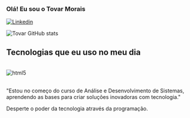 
### Olá! Eu sou o Tovar Morais 

[![Linkedin](https://img.shields.io/badge/LinkedIn-0077B5?style=for-the-badge&logo=linkedin&logoColor=white)](https://www.linkedin.com/in/tovar-vitor-morais-da-silva-b7825b205/)

![Tovar GitHub stats](https://github-readme-stats.vercel.app/api?username=devzone1001&show_icons=true&theme=radical)

## Tecnologias que eu uso no meu dia

<div style="display: inline_block"><br/>
    <img align="center" alt="html5" src="https://img.shields.io/badge/C-00599C?style=for-the-badge&logo=c&logoColor=white" />
</div><br/>

"Estou no começo do curso de Análise e Desenvolvimento de Sistemas, aprendendo as bases para criar soluções inovadoras com tecnologia."

Desperte o poder da tecnologia através da programação.
